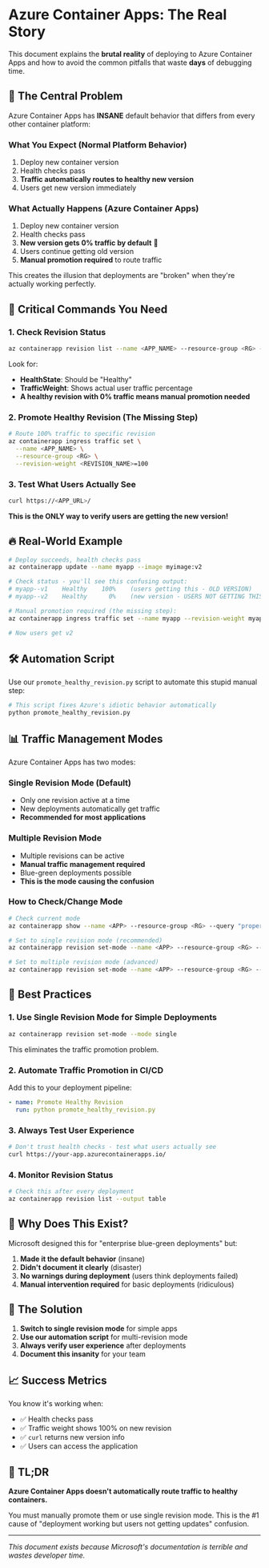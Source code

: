 # Azure Container Apps: The Real Story

This document explains the **brutal reality** of deploying to Azure Container Apps and how to avoid the common pitfalls that waste **days** of debugging time.

## 🤬 The Central Problem

Azure Container Apps has **INSANE** default behavior that differs from every other container platform:

### What You Expect (Normal Platform Behavior)
1. Deploy new container version
2. Health checks pass  
3. **Traffic automatically routes to healthy new version**
4. Users get new version immediately

### What Actually Happens (Azure Container Apps)
1. Deploy new container version  
2. Health checks pass
3. **New version gets 0% traffic by default** 🤯
4. Users continue getting old version
5. **Manual promotion required** to route traffic

This creates the illusion that deployments are "broken" when they're actually working perfectly.

## 🚨 Critical Commands You Need

### 1. Check Revision Status
```bash
az containerapp revision list --name <APP_NAME> --resource-group <RG> --output table
```
Look for:
- **HealthState**: Should be "Healthy"  
- **TrafficWeight**: Shows actual user traffic percentage
- **A healthy revision with 0% traffic means manual promotion needed**

### 2. Promote Healthy Revision (The Missing Step)
```bash
# Route 100% traffic to specific revision
az containerapp ingress traffic set \
  --name <APP_NAME> \
  --resource-group <RG> \
  --revision-weight <REVISION_NAME>=100
```

### 3. Test What Users Actually See
```bash
curl https://<APP_URL>/
```
**This is the ONLY way to verify users are getting the new version!**

## 🔥 Real-World Example

```bash
# Deploy succeeds, health checks pass
az containerapp update --name myapp --image myimage:v2

# Check status - you'll see this confusing output:
# myapp--v1    Healthy    100%    (users getting this - OLD VERSION)
# myapp--v2    Healthy      0%    (new version - USERS NOT GETTING THIS!)

# Manual promotion required (the missing step):
az containerapp ingress traffic set --name myapp --revision-weight myapp--v2=100

# Now users get v2
```

## 🛠️ Automation Script

Use our `promote_healthy_revision.py` script to automate this stupid manual step:

```python
# This script fixes Azure's idiotic behavior automatically
python promote_healthy_revision.py
```

## 📊 Traffic Management Modes

Azure Container Apps has two modes:

### Single Revision Mode (Default)
- Only one revision active at a time
- New deployments automatically get traffic
- **Recommended for most applications**

### Multiple Revision Mode  
- Multiple revisions can be active
- **Manual traffic management required** 
- Blue-green deployments possible
- **This is the mode causing the confusion**

### How to Check/Change Mode
```bash
# Check current mode
az containerapp show --name <APP> --resource-group <RG> --query "properties.configuration.activeRevisionsMode"

# Set to single revision mode (recommended)
az containerapp revision set-mode --name <APP> --resource-group <RG> --mode single

# Set to multiple revision mode (advanced)
az containerapp revision set-mode --name <APP> --resource-group <RG> --mode multiple
```

## 🎯 Best Practices

### 1. Use Single Revision Mode for Simple Deployments
```bash
az containerapp revision set-mode --mode single
```
This eliminates the traffic promotion problem.

### 2. Automate Traffic Promotion in CI/CD
Add this to your deployment pipeline:
```yaml
- name: Promote Healthy Revision  
  run: python promote_healthy_revision.py
```

### 3. Always Test User Experience
```bash
# Don't trust health checks - test what users actually see
curl https://your-app.azurecontainerapps.io/
```

### 4. Monitor Revision Status
```bash
# Check this after every deployment
az containerapp revision list --output table
```

## 🤔 Why Does This Exist?

Microsoft designed this for "enterprise blue-green deployments" but:

1. **Made it the default behavior** (insane)
2. **Didn't document it clearly** (disaster)  
3. **No warnings during deployment** (users think deployments failed)
4. **Manual intervention required** for basic deployments (ridiculous)

## 🚀 The Solution

1. **Switch to single revision mode** for simple apps
2. **Use our automation script** for multi-revision mode  
3. **Always verify user experience** after deployments
4. **Document this insanity** for your team

## 📈 Success Metrics

You know it's working when:
- ✅ Health checks pass
- ✅ Traffic weight shows 100% on new revision  
- ✅ `curl` returns new version info
- ✅ Users can access the application

## 🎯 TL;DR

**Azure Container Apps doesn't automatically route traffic to healthy containers.** 

You must manually promote them or use single revision mode. This is the #1 cause of "deployment working but users not getting updates" confusion.

---

*This document exists because Microsoft's documentation is terrible and wastes developer time.*